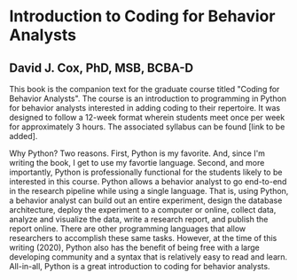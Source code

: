 # Introduction to Coding for Behavior Analysts
## David J. Cox, PhD, MSB, BCBA-D


This book is the companion text for the graduate course titled "Coding for Behavior Analysts". The course is an introduction to programming in Python for behavior analysts interested in adding coding to their repertoire. It was designed to follow a 12-week format wherein students meet once per week for approximately 3 hours. The associated syllabus can be found [link to be added]. 

Why Python? Two reasons. First, Python is my favorite. And, since I'm writing the book, I get to use my favortie language. Second, and more importantly, Python is professionally functional for the students likely to be interested in this course. Python allows a behavior analyst to go end-to-end in the research pipeline while using a single language. That is, using Python, a behavior analyst can build out an entire experiment, design the database architecture, deploy the experiment to a computer or online, collect data, analyze and visualize the data, write a research report, and publish the report online. There are other programming languages that allow researchers to accomplish these same tasks. However, at the time of this writing (2020), Python also has the benefit of being free with a large developing community and a syntax that is relatively easy to read and learn. All-in-all, Python is a great introduction to coding for behavior analysts. 
